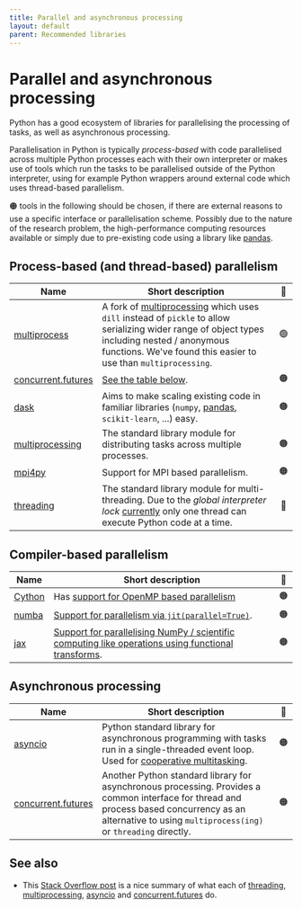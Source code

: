 ```yaml
---
title: Parallel and asynchronous processing
layout: default
parent: Recommended libraries
---
```


# Parallel and asynchronous processing

Python has a good ecosystem of libraries for parallelising the processing of
tasks, as well as asynchronous processing.

Parallelisation in Python is typically _process-based_ with code parallelised
across multiple Python processes each with their own interpreter or makes use of
tools which run the tasks to be parallelised outside of the Python interpreter,
using for example Python wrappers around external code which uses thread-based
parallelism.

🟠 tools in the following should be chosen, if there are external reasons to use
a specific interface or parallelisation scheme. Possibly due to the nature of
the research problem, the high-performance computing resources available or
simply due to pre-existing code using a library like [pandas].

## Process-based (and thread-based) parallelism

| Name                 | Short description                                                                                                                                                                                                 | 🚦  |
| -------------------- | ----------------------------------------------------------------------------------------------------------------------------------------------------------------------------------------------------------------- | :-: |
| [multiprocess]       | A fork of [multiprocessing] which uses `dill` instead of `pickle` to allow serializing wider range of object types including nested / anonymous functions. We've found this easier to use than `multiprocessing`. | 🟢  |
| [concurrent.futures] | [See the table below](#asynchronous-processing).                                                                                                                                                                  | 🟠  |
| [dask]               | Aims to make scaling existing code in familiar libraries (`numpy`, [pandas], `scikit-learn`, ...) easy.                                                                                                           | 🟠  |
| [multiprocessing]    | The standard library module for distributing tasks across multiple processes.                                                                                                                                     | 🟠  |
| [mpi4py]             | Support for MPI based parallelism.                                                                                                                                                                                | 🟠  |
| [threading]          | The standard library module for multi-threading. Due to the _global interpreter lock_ [currently][PEP703] only one thread can execute Python code at a time.                                                      | 🔴  |

## Compiler-based parallelism

| Name     | Short description                                                                                                                                                       | 🚦  |
| -------- | ----------------------------------------------------------------------------------------------------------------------------------------------------------------------- | :-: |
| [Cython] | Has [support for OpenMP based parallelism](https://cython.readthedocs.io/en/latest/src/userguide/parallelism.html)                                                      | 🟠  |
| [numba]  | [Support for parallelism via `jit(parallel=True)`](https://numba.readthedocs.io/en/stable/user/parallel.html).                                                          | 🟠  |
| [jax]    | [Support for parallelising NumPy / scientific computing like operations using functional transforms](https://jax.readthedocs.io/en/latest/jax-101/06-parallelism.html). | 🟠  |

## Asynchronous processing

| Name                 | Short description                                                                                                                                                                                         | 🚦  |
| -------------------- | --------------------------------------------------------------------------------------------------------------------------------------------------------------------------------------------------------- | :-: |
| [asyncio]            | Python standard library for asynchronous programming with tasks run in a single-threaded event loop. Used for [cooperative multitasking](https://en.wikipedia.org/wiki/Cooperative_multitasking).         | 🟠  |
| [concurrent.futures] | Another Python standard library for asynchronous processing. Provides a common interface for thread and process based concurrency as an alternative to using `multiprocess(ing)` or `threading` directly. | 🟠  |

## See also

- This [Stack Overflow post](https://stackoverflow.com/a/61360215) is a nice
  summary of what each of [threading], [multiprocessing], [asyncio] and
  [concurrent.futures] do.

<!-- URLs for more a readable tables and text above 👆 -->

[multiprocess]: https://multiprocess.readthedocs.io/en/stable/
[multiprocessing]: https://docs.python.org/3/library/multiprocessing.html
[threading]: https://docs.python.org/3/library/threading.html
[PEP703]: https://peps.python.org/pep-0703/
[Cython]: https://cython.readthedocs.io/
[mpi4py]: https://mpi4py.readthedocs.io/
[pandas]: https://pandas.pydata.org/
[dask]: https://docs.dask.org/
[numba]: https://numba.readthedocs.io/
[jax]: https://jax.readthedocs.io/
[asyncio]: https://docs.python.org/3/library/asyncio.html
[concurrent.futures]: https://docs.python.org/3/library/concurrent.futures.html

